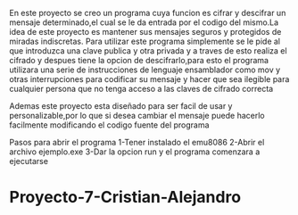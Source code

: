  En este proyecto se creo un programa cuya funcion es cifrar y descifrar un mensaje determinado,el cual se le da entrada por el codigo del mismo.La idea de este proyecto es mantener sus mensajes seguros y protegidos de miradas indiscretas.
 Para utilizar este programa simplemente se le pide al que introduzca una clave publica y otra privada y a traves de esto realiza el cifrado y despues tiene la opcion de descifrarlo,para esto el programa utilizara una serie de instrucciones de lenguaje ensamblador como mov y otras interrupciones para codificar su mensaje y hacer que sea ilegible para cualquier persona que no tenga acceso a las claves de cifrado correcta
 
Ademas este proyecto esta diseñado para ser facil de usar y personalizable,por lo que si desea cambiar el mensaje puede hacerlo facilmente modificando el codigo fuente del programa

 Pasos para abrir el programa
 1-Tener instalado el emu8086
 2-Abrir el archivo ejemplo.exe
 3-Dar la opcion run y el programa comenzara a ejecutarse

# Proyecto-7-Cristian-Alejandro
